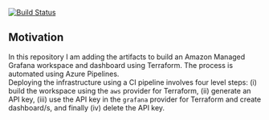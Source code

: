 [![Build Status](https://littlecoding.visualstudio.com/Project-03/_apis/build/status/kunduso.aws_managed_grafana_workspace_dashboard?branchName=main)](https://littlecoding.visualstudio.com/Project-03/_build/latest?definitionId=27&branchName=main)
## Motivation
In this repository I am adding the artifacts to build an Amazon Managed Grafana workspace and dashboard using Terraform. The process is automated using Azure Pipelines.
<br />Deploying the infrastructure using a CI pipeline involves four level steps: (i) build the workspace using the `aws` provider for Terraform, (ii) generate an API key, (iii) use the API key in the `grafana` provider for Terraform and create dashboard/s, and finally (iv) delete the API key.

